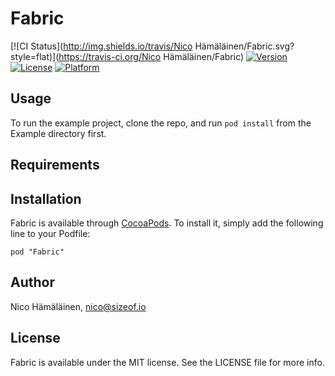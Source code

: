 # Fabric

[![CI Status](http://img.shields.io/travis/Nico Hämäläinen/Fabric.svg?style=flat)](https://travis-ci.org/Nico Hämäläinen/Fabric)
[![Version](https://img.shields.io/cocoapods/v/Fabric.svg?style=flat)](http://cocoadocs.org/docsets/Fabric)
[![License](https://img.shields.io/cocoapods/l/Fabric.svg?style=flat)](http://cocoadocs.org/docsets/Fabric)
[![Platform](https://img.shields.io/cocoapods/p/Fabric.svg?style=flat)](http://cocoadocs.org/docsets/Fabric)

## Usage

To run the example project, clone the repo, and run `pod install` from the Example directory first.

## Requirements

## Installation

Fabric is available through [CocoaPods](http://cocoapods.org). To install
it, simply add the following line to your Podfile:

    pod "Fabric"

## Author

Nico Hämäläinen, nico@sizeof.io

## License

Fabric is available under the MIT license. See the LICENSE file for more info.

